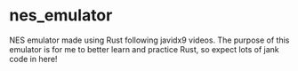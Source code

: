 # nes_emulator

NES emulator made using Rust following javidx9 videos.
The purpose of this emulator is for me to better learn and practice Rust, so expect lots of jank code in here!
